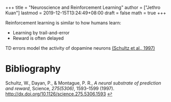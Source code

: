 +++
title = "Neuroscience and Reinforcement Learning"
author = ["Jethro Kuan"]
lastmod = 2019-12-15T13:24:49+08:00
draft = false
math = true
+++

Reinforcement learning is similar to how humans learn:

-   Learning by trail-and-error
-   Reward is often delayed

TD errors model the activity of dopamine neurons <a id="1df216ba2adc9f4271136342d9e684a9" href="#schultz97_neural_subst_predic_rewar" title="Schultz, Dayan \&amp; Montague, A Neural Substrate of Prediction and Reward, {Science}, v(5306), 1593-1599 (1997).">(Schultz et al., 1997)</a>

# Bibliography
<a id="schultz97_neural_subst_predic_rewar"></a>Schultz, W., Dayan, P., & Montague, P. R., *A neural substrate of prediction and reward*, Science, *275(5306)*, 1593–1599 (1997).  http://dx.doi.org/10.1126/science.275.5306.1593 [↩](#1df216ba2adc9f4271136342d9e684a9)
